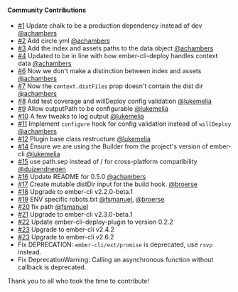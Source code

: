 #### Community Contributions

- [#1](https://github.com/ember-cli-deploy/ember-cli-deploy-build/pull/1) Update chalk to be a production dependency instead of dev [@achambers](https://github.com/achambers)
- [#2](https://github.com/ember-cli-deploy/ember-cli-deploy-build/pull/2) Add circle.yml [@achambers](https://github.com/achambers)
- [#3](https://github.com/ember-cli-deploy/ember-cli-deploy-build/pull/3) Add the index and assets paths to the data object [@achambers](https://github.com/achambers)
- [#4](https://github.com/ember-cli-deploy/ember-cli-deploy-build/pull/4) Updated to be in line with how ember-cli-deploy handles context data [@achambers](https://github.com/achambers)
- [#6](https://github.com/ember-cli-deploy/ember-cli-deploy-build/pull/6) Now we don't make a distinction between index and assets [@achambers](https://github.com/achambers)
- [#7](https://github.com/ember-cli-deploy/ember-cli-deploy-build/pull/7) Now the `context.distFiles` prop doesn't contain the dist dir [@achambers](https://github.com/achambers)
- [#8](https://github.com/ember-cli-deploy/ember-cli-deploy-build/pull/8) Add test coverage and willDeploy config validation [@lukemelia](https://github.com/lukemelia)
- [#9](https://github.com/ember-cli-deploy/ember-cli-deploy-build/pull/9) Allow outputPath to be configurable [@lukemelia](https://github.com/lukemelia)
- [#10](https://github.com/ember-cli-deploy/ember-cli-deploy-build/pull/10) A few tweaks to log output [@lukemelia](https://github.com/lukemelia)
- [#11](https://github.com/ember-cli-deploy/ember-cli-deploy-build/pull/11) Implement `configure` hook for config validation instead of `willDeploy` [@achambers](https://github.com/achambers)
- [#12](https://github.com/ember-cli-deploy/ember-cli-deploy-build/pull/12) Plugin base class restructure [@lukemelia](https://github.com/lukemelia)
- [#14](https://github.com/ember-cli-deploy/ember-cli-deploy-build/pull/14) Ensure we are using the Builder from the project's version of ember-cli [@lukemelia](https://github.com/lukemelia)
- [#15](https://github.com/ember-cli-deploy/ember-cli-deploy-build/pull/15) use path.sep instead of / for cross-platform compatibility [@duizendnegen](https://github.com/duizendnegen)
- [#16](https://github.com/ember-cli-deploy/ember-cli-deploy-build/pull/16) Update README for 0.5.0 [@achambers](https://github.com/achambers)
- [#17](https://github.com/martinic/ember-cli-deploy-build-plus/pull/1) Create mutable distDir input for the build hook. [@broerse](https://github.com/broerse)
- [#18](https://github.com/martinic/ember-cli-deploy-build-plus/commit/5b8154394e1ea52da89c7beeba7147865d530d9d) Upgrade to ember-cli v2.2.0-beta.1
- [#19](https://github.com/martinic/ember-cli-deploy-build-plus/pull/9) ENV specific robots.txt [@fsmanuel](https://github.com/fsmanuel), [@broerse](https://github.com/broerse)
- [#20](https://github.com/martinic/ember-cli-deploy-build-plus/commit/59654c0a8f4b9d604e33732451f85faefd3e4bde) fix path [@fsmanuel](https://github.com/fsmanuel)
- [#21](https://github.com/martinic/ember-cli-deploy-build-plus/commit/17076dc218e5962d92962a1d9db683d807a847cf) Upgrade to ember-cli v2.3.0-beta.1
- [#22](https://github.com/martinic/ember-cli-deploy-build-plus/commit/0f80f14462c224e42feb1a6a82af181b21919545) Update ember-cli-deploy-plugin to version 0.2.2
- [#23](https://github.com/martinic/ember-cli-deploy-build-plus/commit/fd3e427b08212bdc4a112067047443de0478b274) Upgrade to ember-cli v2.4.2
- [#23](https://github.com/martinic/ember-cli-deploy-build-plus/commit/ad8d4a167c722a19f77bf5ee8a916a15d00b411d) Upgrade to ember-cli v2.6.2
- Fix DEPRECATION: `ember-cli/ext/promise` is deprecated, use `rsvp` instead.
- Fix DeprecationWarning: Calling an asynchronous function without callback is deprecated.

Thank you to all who took the time to contribute!
